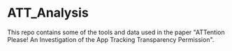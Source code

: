 # ATT_Analysis

This repo contains some of the tools and data used in the paper "ATTention Please! An Investigation of the App Tracking Transparency Permission". 
